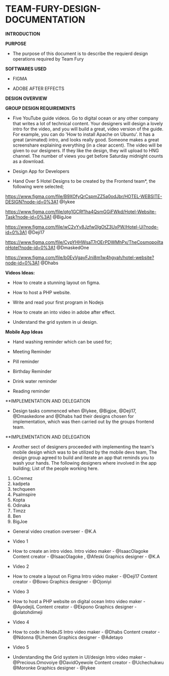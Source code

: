 # TEAM-FURY-DESIGN-DOCUMENTATION #

   **INTRODUCTION**


**PURPOSE**


 - The purpose of this document is to describe the requierd design operations required by Team Fury
 
 
**SOFTWARES USED**

- FIGMA


- ADOBE AFTER EFFECTS

**DESIGN OVERVIEW**

**GROUP DESIGN REQUIREMENTS**


- Five YouTube guide videos. Go to digital ocean or any other company that writes a lot of technical content. Your designers will design a lovely intro for the video, and you will build a great, video version of the guide. For example, you can do 'How to install Apache on Ubuntu'. It has a great (animated) intro, and looks really good. Someone makes a great screenshare explaining everything (in a clear accent). The video will be given to our designers. If they like the design, they will upload to HNG channel. The number of views you get before Saturday midnight counts as a download.



- Design App for Developers



- Hand Over 5 Hotel Designs to be created by the Frontend team*, the following were selected;



https://www.figma.com/file/B9XOfyQrCspmZZ5a0odJbr/HOTEL-WEBSITE-DESIGN?node-id=0%3A1 @Iykee

https://www.figma.com/file/qtg1GCRf1ha4QsmGGiFWkd/Hotel-Website-Task?node-id=0%3A1 @BigJoe

https://www.figma.com/file/wC2vYy8Jzfw0lgOtZ3UxPW/Hotel-Ui?node-id=0%3A1 @Deji17

https://www.figma.com/file/CypYHHWsaT7rOErPDWMhPx/TheCosmopoiltanHotel?node-id=0%3A1 @DmaskedOne

https://www.figma.com/file/b0EyVgayFJni8m1w4hgyah/hotel-website?node-id=0%3A1 @Dhabs



**Videos Ideas:**

- How to create a stunning layout on figma.

- How to host a PHP website.

- Write and read your first program in Nodejs
- How to create an into video in adobe after effect.

- Understand the grid system in ui design.


**Mobile App Ideas**


- Hand washing reminder which can be used for;

- Meeting Reminder

- Pill reminder

- Birthday Reminder

- Drink water reminder

- Reading reminder


**IMPLEMENTATION AND DELEGATION

- Design tasks commenced when @Iykee, @Bigjoe, @Deji17, @Dmaskedone and @Dhabs had their designs chosen for implementation, which was     then carried out by the groups frontend team.

 
**IMPLEMENTATION AND DELEGATION


- Another sect of designers proceeded with implementing the team's mobile design which was to be utilized by the mobile devs team, The     design group agreed to build and iterate an app that reminds you to wash your hands. The following designers where involved in the app   building; List of the people working here. 

 1. GCremez
 2. kadpeta
 3. techqueen
 4. Psalmspire
 5. Kopta
 6. Odinaka
 7. Timzz
 8. Ben
 9. BigJoe
 
 - General video creation overseer - @K.A
 
- Video 1
- How to create an intro video.
Intro video maker - @IsaacOlagoke 
Content creator - @IsaacOlagoke , @Afeski
Graphics designer - @K.A


- Video 2
- How to create a layout on Figma
Intro video maker - @Deji17
Content creator - @Bowo
Graphics designer - @Ojoniyi


- Video 3
- How to host a PHP website on digital ocean
Intro video maker - @AyodejiL
Content creator - @Ekpono
Graphics designer - @olatohdimeji


- Video 4
- How to code in NodeJS
Intro video maker - @Dhabs
Content creator - @Ndonna @Lihemen
Graphics designer - @Adetayo


- Video 5
- Understanding the Grid system in UI/design
Intro video maker - @Precious.Omovoiye @DavidOyewole
Content creator - @Uchechukwu @Moronke
Graphics designer - @Iykee







